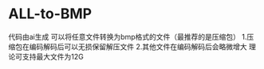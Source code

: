 # ALL-to-BMP
代码由ai生成
可以将任意文件转换为bmp格式的文件（最推荐的是压缩包）
1.压缩包在编码解码后可以无损保留解压文件
2.其他文件在编码解码后会略微增大
理论可支持最大文件为12G
